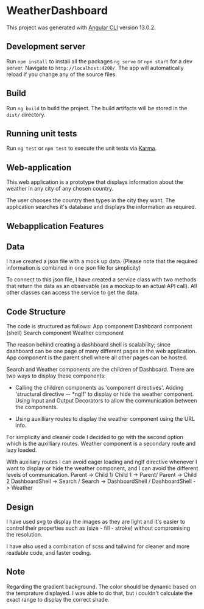 # WeatherDashboard

This project was generated with [Angular CLI](https://github.com/angular/angular-cli) version 13.0.2.


## Development server

Run `npm install` to install all the packages `ng serve` or `npm start` for a dev server. Navigate to `http://localhost:4200/`. The app will automatically reload if you change any of the source files.


## Build

Run `ng build` to build the project. The build artifacts will be stored in the `dist/` directory.


## Running unit tests

Run `ng test` or `npm test` to execute the unit tests via [Karma](https://karma-runner.github.io).


## Web-application

This web application is a prototype that displays information about the weather in any city of any chosen country. 

The user chooses the country then types in the city they want.
The application searches it's database and displays the information as required.


## Webapplication Features


## Data

I have created a json file with a mock up data. (Please note that the required information is combined in one json file for simplicity) 

To connect to this json file, I have created a service class with two methods that return the data as an observable (as a mockup to an actual API call). 
All other classes can access the service to get the data.


## Code Structure

The code is structured as follows: 
  App component
    Dashboard component (shell)
      Search component
      Weather component

The reason behind creating a dashboard shell is scalability; since dashboard can be one page of many different pages in the web application. App component is the parent shell where all other pages can be hosted.


Search and Weather components are the children of Dashboard.
There are two ways to display these components:

  - Calling the children components as 'component directives'.
    Adding 'structural directive -- *ngIf' to display or hide the weather component.
    Using Input and Output Decorators to allow the communication between the components.

  - Using auxilliary routes to display the weather component using the URL info.

For simplicity and cleaner code I decided to go with the second option which is the auxilliary routes. Weather component is a secondary route and lazy loaded.

With auxiliary routes I can avoid eager loading and ngIf directive whenever I want to display or hide the weather component, and I can avoid the different levels of communication. 
        Parent -> Child 1/ Child 1 -> Parent/ Parent -> Child 2 
        DashboardShell -> Search / Search -> DashboardShell / DashboardShell -> Weather



## Design

I have used svg to display the images as they are light and it's easier to control their properties such as (size - fill - stroke) without compromising the resolution. 


I have also used a combination of scss and tailwind for cleaner and more readable code, and faster coding. 



## Note
Regarding the gradient background. The color should be dynamic based on the temprature displayed. 
I was able to do that, but i couldn't calculate the exact range to display the correct shade.
